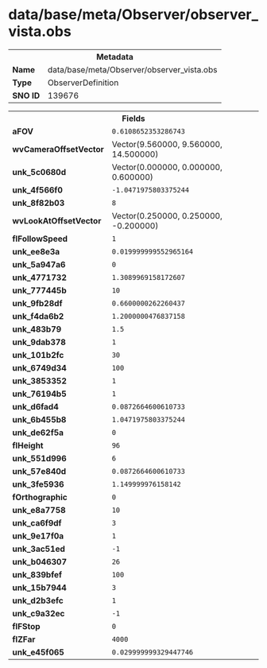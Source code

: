 <h1>data/base/meta/Observer/observer_vista.obs</h1><table><tr><th colspan="100%">Metadata</th></tr><tr><td><b>Name</b></td><td>data/base/meta/Observer/observer_vista.obs</td></tr><tr><td><b>Type</b></td><td>ObserverDefinition</td></tr><tr><td><b>SNO ID</b></td><td>139676</td></tr></table>

<table><tr><th colspan="100%">Fields</th></tr><tr><td><b>aFOV</b></td><td><code>0.6108652353286743</code></td></tr><tr><td><b>wvCameraOffsetVector</b></td><td>Vector(9.560000, 9.560000, 14.500000)</td></tr><tr><td><b>unk_5c0680d</b></td><td>Vector(0.000000, 0.000000, 0.600000)</td></tr><tr><td><b>unk_4f566f0</b></td><td><code>-1.0471975803375244</code></td></tr><tr><td><b>unk_8f82b03</b></td><td><code>8</code></td></tr><tr><td><b>wvLookAtOffsetVector</b></td><td>Vector(0.250000, 0.250000, -0.200000)</td></tr><tr><td><b>flFollowSpeed</b></td><td><code>1</code></td></tr><tr><td><b>unk_ee8e3a</b></td><td><code>0.019999999552965164</code></td></tr><tr><td><b>unk_5a947a6</b></td><td><code>0</code></td></tr><tr><td><b>unk_4771732</b></td><td><code>1.3089969158172607</code></td></tr><tr><td><b>unk_777445b</b></td><td><code>10</code></td></tr><tr><td><b>unk_9fb28df</b></td><td><code>0.6600000262260437</code></td></tr><tr><td><b>unk_f4da6b2</b></td><td><code>1.2000000476837158</code></td></tr><tr><td><b>unk_483b79</b></td><td><code>1.5</code></td></tr><tr><td><b>unk_9dab378</b></td><td><code>1</code></td></tr><tr><td><b>unk_101b2fc</b></td><td><code>30</code></td></tr><tr><td><b>unk_6749d34</b></td><td><code>100</code></td></tr><tr><td><b>unk_3853352</b></td><td><code>1</code></td></tr><tr><td><b>unk_76194b5</b></td><td><code>1</code></td></tr><tr><td><b>unk_d6fad4</b></td><td><code>0.0872664600610733</code></td></tr><tr><td><b>unk_6b455b8</b></td><td><code>1.0471975803375244</code></td></tr><tr><td><b>unk_de62f5a</b></td><td><code>0</code></td></tr><tr><td><b>flHeight</b></td><td><code>96</code></td></tr><tr><td><b>unk_551d996</b></td><td><code>6</code></td></tr><tr><td><b>unk_57e840d</b></td><td><code>0.0872664600610733</code></td></tr><tr><td><b>unk_3fe5936</b></td><td><code>1.149999976158142</code></td></tr><tr><td><b>fOrthographic</b></td><td><code>0</code></td></tr><tr><td><b>unk_e8a7758</b></td><td><code>10</code></td></tr><tr><td><b>unk_ca6f9df</b></td><td><code>3</code></td></tr><tr><td><b>unk_9e17f0a</b></td><td><code>1</code></td></tr><tr><td><b>unk_3ac51ed</b></td><td><code>-1</code></td></tr><tr><td><b>unk_b046307</b></td><td><code>26</code></td></tr><tr><td><b>unk_839bfef</b></td><td><code>100</code></td></tr><tr><td><b>unk_15b7944</b></td><td><code>3</code></td></tr><tr><td><b>unk_d2b3efc</b></td><td><code>1</code></td></tr><tr><td><b>unk_c9a32ec</b></td><td><code>-1</code></td></tr><tr><td><b>flFStop</b></td><td><code>0</code></td></tr><tr><td><b>flZFar</b></td><td><code>4000</code></td></tr><tr><td><b>unk_e45f065</b></td><td><code>0.029999999329447746</code></td></tr></table>

